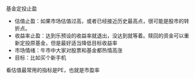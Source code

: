 基金定投止盈

- 估值止盈：如果市场估值过高，或者已经接近历史最高点，很可能是股市的转折点。
- 收益率止盈：达到乐预设的收益率就退出，没达到就等着。赎回的资金可以重新定投原基金，但是最好适当降低目标收益率
- 市场情绪：牛市中大家对股票和基金都热情高涨
- 目标：比如买个新手机

看估值最常用的指标是PE，也就是市盈率